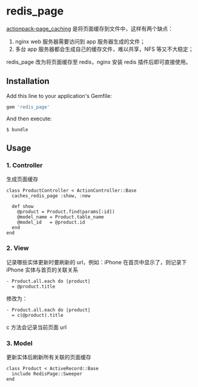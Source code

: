 # redis_page

[actionpack-page_caching](https://github.com/rails/actionpack-page_caching) 是将页面缓存到文件中，这样有两个缺点：

1. nginx web 服务器需要访问到 app 服务器生成的文件；
2. 多台 app 服务器都会生成自己的缓存文件，难以共享，NFS 等又不大稳定；

redis_page 改为将页面缓存至 redis，nginx 安装 redis 插件后即可直接使用。

## Installation

Add this line to your application's Gemfile:

```ruby
gem 'redis_page'
```

And then execute:

    $ bundle

## Usage

### 1. Controller

生成页面缓存

```
class ProductController < ActionController::Base
  caches_redis_page :show, :new

  def show
    @product = Product.find(params[:id])
    @model_name = Product.table_name
    @model_id   = @product.id
  end
end
```

### 2. View

记录哪些实体更新时要刷新的 url，例如：iPhone 在首页中显示了，则记录下 iPhone 实体与首页的关联关系

```
- Product.all.each do |product|
  = @product.title
```

修改为：

```
- Product.all.each do |product|
  = c(@product).title
```

c 方法会记录当前页面 url

### 3. Model

更新实体后刷新所有关联的页面缓存

```
class Product < ActiveRecord::Base
  include RedisPage::Sweeper
end
```
